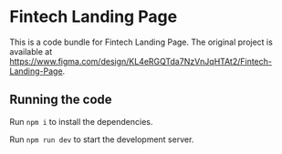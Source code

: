 
  # Fintech Landing Page

  This is a code bundle for Fintech Landing Page. The original project is available at https://www.figma.com/design/KL4eRGQTda7NzVnJqHTAt2/Fintech-Landing-Page.

  ## Running the code

  Run `npm i` to install the dependencies.

  Run `npm run dev` to start the development server.
  